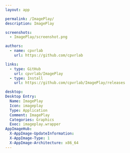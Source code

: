 ```yaml
---
layout: app

permalink: /ImagePlay/
description: ImagePlay

screenshots:
  - ImagePlay/screenshot.png

authors:
  - name: cpvrlab
    url: https://github.com/cpvrlab

links:
  - type: GitHub
    url: cpvrlab/ImagePlay
  - type: Install
    url: https://github.com/cpvrlab/ImagePlay/releases

desktop:
Desktop Entry:
  Name: ImagePlay
  Icon: imageplay
  Type: Application
  Comment: ImagePlay
  Categories: Graphics
  Exec: imageplay.wrapper
AppImageHub:
  X-AppImage-UpdateInformation: 
  X-AppImage-Type: 1
  X-AppImage-Architecture: x86_64
---
```

